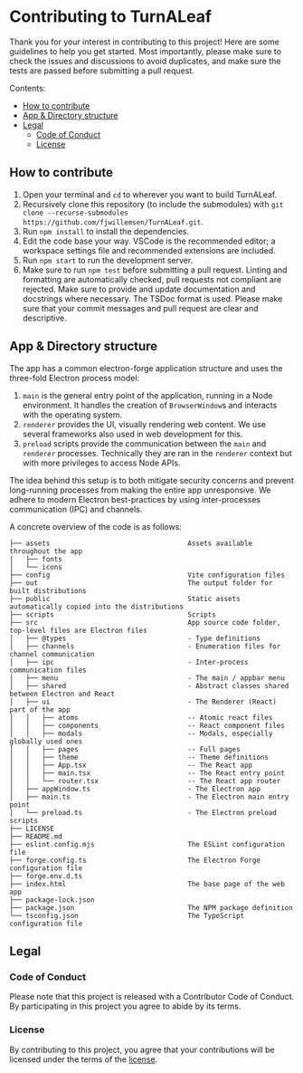 # Contributing to TurnALeaf

Thank you for your interest in contributing to this project! Here are some guidelines to help you get started.
Most importantly, please make sure to check the issues and discussions to avoid duplicates, and make sure the tests are passed before submitting a pull request.

Contents:

- [How to contribute](#how-to-contribute)
- [App \& Directory structure](#app--directory-structure)
- [Legal](#legal)
  - [Code of Conduct](#code-of-conduct)
  - [License](#license)

## How to contribute

1. Open your terminal and `cd` to wherever you want to build TurnALeaf.
2. Recursively clone this repository (to include the submodules) with `git clone --recurse-submodules https://github.com/fjwillemsen/TurnALeaf.git`.
3. Run `npm install` to install the dependencies.
4. Edit the code base your way. VSCode is the recommended editor; a workspace settings file and recommended extensions are included.
5. Run `npm start` to run the development server.
6. Make sure to run `npm test` before submitting a pull request. Linting and formatting are automatically checked, pull requests not compliant are rejected. Make sure to provide and update documentation and docstrings where necessary. The TSDoc format is used. Please make sure that your commit messages and pull request are clear and descriptive.

## App & Directory structure

The app has a common electron-forge application structure and uses the three-fold Electron process model:

1. `main` is the general entry point of the application, running in a Node environment. It handles the creation of `BrowserWindow`s and interacts with the operating system.
2. `renderer` provides the UI, visually rendering web content. We use several frameworks also used in web development for this.
3. `preload` scripts provide the communication between the `main` and `renderer` processes. Technically they are ran in the `renderer` context but with more privileges to access Node APIs.

The idea behind this setup is to both mitigate security concerns and prevent long-running processes from making the entire app unresponsive.
We adhere to modern Electron best-practices by using inter-processes communication (IPC) and channels.

A concrete overview of the code is as follows:

```tree
├── assets                                  Assets available throughout the app
|   ├── fonts
│   └── icons
├── config                                  Vite configuration files
├── out                                     The output folder for built distributions
├── public                                  Static assets automatically copied into the distributions
├── scripts                                 Scripts
├── src                                     App source code folder, top-level files are Electron files
│   ├── @types                              - Type definitions
│   ├── channels                            - Enumeration files for channel communication
│   ├── ipc                                 - Inter-process communication files
│   ├── menu                                - The main / appbar menu
│   ├── shared                              - Abstract classes shared between Electron and React
│   ├── ui                                  - The Renderer (React) part of the app
│   │   ├── atoms                           -- Atomic react files
│   │   ├── components                      -- React component files
│   │   ├── modals                          -- Modals, especially globally used ones
│   │   ├── pages                           -- Full pages
│   │   ├── theme                           -- Theme definitions
│   │   ├── App.tsx                         -- The React app
│   │   ├── main.tsx                        -- The React entry point
│   │   └── router.tsx                      -- The React app router
│   ├── appWindow.ts                        - The Electron app
│   ├── main.ts                             - The Electron main entry point
│   └── preload.ts                          - The Electron preload scripts
├── LICENSE
├── README.md
├── eslint.config.mjs                       The ESLint configuration file
├── forge.config.ts                         The Electron Forge configuration file
├── forge.env.d.ts
├── index.html                              The base page of the web app
├── package-lock.json
├── package.json                            The NPM package definition
└── tsconfig.json                           The TypeScript configuration file
```

## Legal

### Code of Conduct

Please note that this project is released with a Contributor Code of Conduct. By participating in this project you agree to abide by its terms.

### License

By contributing to this project, you agree that your contributions will be licensed under the terms of the [license](./LICENSE).
